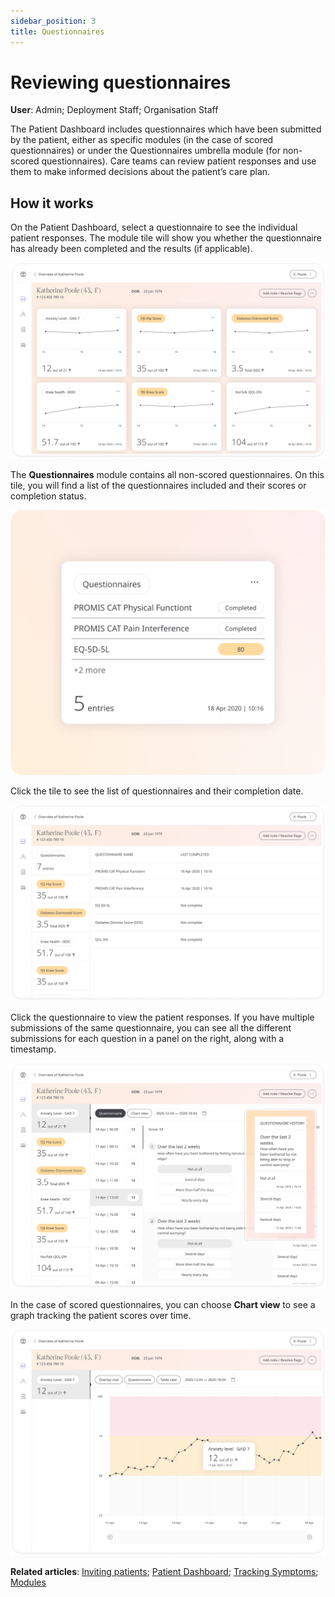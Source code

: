 ```yaml
---
sidebar_position: 3
title: Questionnaires
---
```

# Reviewing questionnaires
**User**: Admin; Deployment Staff; Organisation Staff

The Patient Dashboard includes questionnaires which have been submitted by the patient, either as specific modules (in the case of scored questionnaires) or under the Questionnaires umbrella module (for non-scored questionnaires). Care teams can review patient responses and use them to make informed decisions about the patient’s care plan.

## How it works​
On the Patient Dashboard, select a questionnaire to see the individual patient responses. The module tile will show you whether the questionnaire has already been completed and the results (if applicable). 

![Questionnaire modules](./assets/Questionnaire01.png)

The **Questionnaires** module contains all non-scored questionnaires. On this tile, you will find a list of the questionnaires included and their scores or completion status.

![Questionnaires module](./assets/Questionnaire02.png)

Click the tile to see the list of questionnaires and their completion date.

![Completed Questionnaires](./assets/Questionnaire03.png)

Click the questionnaire to view the patient responses. If you have multiple submissions of the same questionnaire, you can see all the different submissions for each question in a panel on the right, along with a timestamp.

![Questionnaire history](./assets/Questionnaire04.png)

In the case of scored questionnaires, you can choose **Chart view** to see a graph tracking the patient scores over time. 

![Chart view](./assets/Questionnaire05.png)

**Related articles**: [Inviting patients](../roles-and-permissions/inviting-patients.md); [Patient Dashboard](./patient-dashboard.md); [Tracking Symptoms](./symptoms.md); [Modules](./modules.md)
